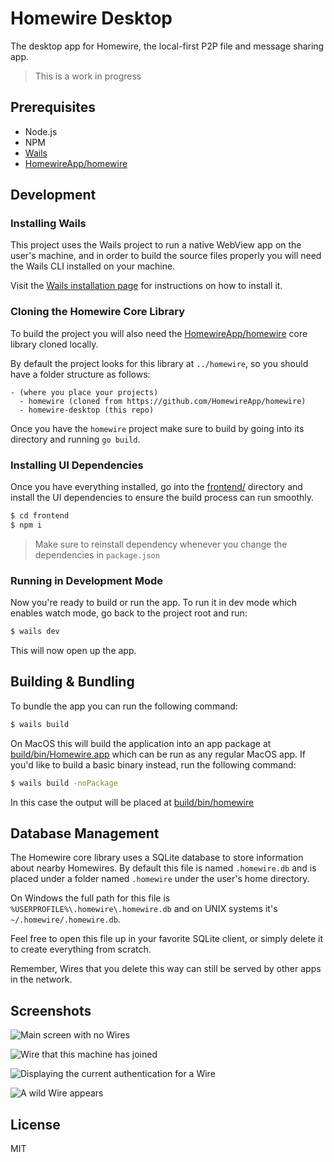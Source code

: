 # Homewire Desktop
The desktop app for Homewire, the local-first P2P file and message sharing app.

> This is a work in progress

## Prerequisites
- Node.js
- NPM
- [Wails](https://wails.io/docs/gettingstarted/installation)
- [HomewireApp/homewire](https://github.com/HomewireApp/homewire)

## Development
### Installing Wails
This project uses the Wails project to run a native WebView app on the user's machine, and in order to build the source files properly you will need the Wails CLI installed on your machine.

Visit the [Wails installation page](https://wails.io/docs/gettingstarted/installation) for instructions on how to install it.

### Cloning the Homewire Core Library
To build the project you will also need the [HomewireApp/homewire](https://github.com/HomewireApp/homewire) core library cloned locally.

By default the project looks for this library at `../homewire`, so you should have a folder structure as follows:

```
- (where you place your projects)
  - homewire (cloned from https://github.com/HomewireApp/homewire)
  - homewire-desktop (this repo)
```

Once you have the `homewire` project make sure to build by going into its directory and running `go build`.

### Installing UI Dependencies
Once you have everything installed, go into the [frontend/](./frontend/) directory and install the UI dependencies to ensure the build process can run smoothly.

```bash
$ cd frontend
$ npm i
```

> Make sure to reinstall dependency whenever you change the dependencies in `package.json`

### Running in Development Mode
Now you're ready to build or run the app. To run it in dev mode which enables watch mode, go back to the project root and run:

```bash
$ wails dev
```

This will now open up the app.

## Building & Bundling
To bundle the app you can run the following command:

```bash
$ wails build
```

On MacOS this will build the application into an app package at [build/bin/Homewire.app](./build/bin/Homewire.app) which can be run as any regular MacOS app. If you'd like to build a basic binary instead, run the following command:

```bash
$ wails build -noPackage
```

In this case the output will be placed at [build/bin/homewire](./build/bin/homewire)

## Database Management
The Homewire core library uses a SQLite database to store information about nearby Homewires. By default this file is named `.homewire.db` and is placed under a folder named `.homewire` under the user's home directory.

On Windows the full path for this file is `%USERPROFILE%\.homewire\.homewire.db` and on UNIX systems it's `~/.homewire/.homewire.db`.

Feel free to open this file up in your favorite SQLite client, or simply delete it to create everything from scratch.

Remember, Wires that you delete this way can still be served by other apps in the network.

## Screenshots
![Main screen with no Wires](./docs/ss-01.png)

![Wire that this machine has joined](./docs/ss-02.png)

![Displaying the current authentication for a Wire](./docs/ss-03.png)

![A wild Wire appears](./docs/ss-04.png)

## License
MIT
